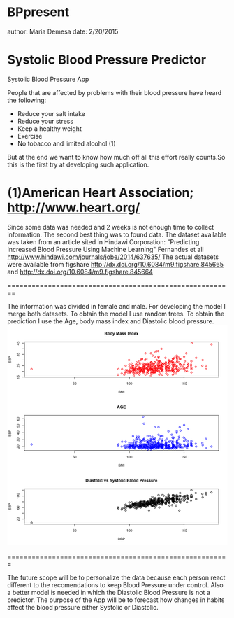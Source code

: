 BPpresent
========================================================
author: Maria Demesa 
date: 2/20/2015

Systolic Blood Pressure Predictor
========================================================

Systolic Blood Pressure App

People that are affected by problems with their blood pressure
have heard the following:

- Reduce your salt intake
- Reduce your stress
- Keep a healthy weight
- Exercise
- No tobacco and limited alcohol (1)

But at the end we want to know how much off all this effort really 
counts.So this is the first try at developing such application.

(1)American Heart Association; http://www.heart.org/
========================================================
Since some data was needed and 2 weeks is not enough time to collect 
information. The second best thing was to found data. The dataset available
was taken from an article sited in Hindawi Corporation: 
"Predicting Increased Blood Pressure Using Machine Learning" Fernandes et all
http://www.hindawi.com/journals/jobe/2014/637635/
The actual datasets were available from figshare 
http://dx.doi.org/10.6084/m9.figshare.845665 and 
http://dx.doi.org/10.6084/m9.figshare.845664

========================================================

The information was divided in female and male. For developing the model I merge both datasets.
To obtain the model I use random trees. To obtain the prediction I use the Age, body mass index and 
Diastolic blood pressure.
![plot of chunk unnamed-chunk-1](BPpresent-figure/unnamed-chunk-1.png) 

=======================================================

The future scope will be to personalize the data because each person react different to the recomendations 
to keep Blood Pressure under control. 
Also a better model is needed in which the Diastolic Blood Pressure is not a predictor.
The purpose of the App will be to forecast how changes in habits affect the blood pressure either 
Systolic or Diastolic.





